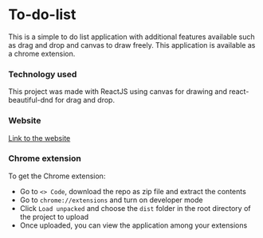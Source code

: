 # To-do-list

This is a simple to do list application with additional features available such as drag and drop and canvas to draw freely. This application is available as a chrome extension.

### Technology used

This project was made with ReactJS using canvas for drawing and react-beautiful-dnd for drag and drop.

### Website

[Link to the website](https://zevoker.github.io/to-do-list/)

### Chrome extension

To get the Chrome extension:
- Go to `<> Code`, download the repo as zip file and extract the contents
- Go to `chrome://extensions` and turn on developer mode
- Click `Load unpacked` and choose the `dist` folder in the root directory of the project to upload
- Once uploaded, you can view the application among your extensions
